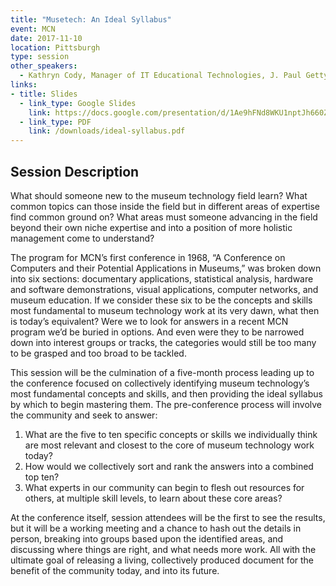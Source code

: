 ```yaml
---
title: "Musetech: An Ideal Syllabus"
event: MCN
date: 2017-11-10
location: Pittsburgh
type: session
other_speakers:
  - Kathryn Cody, Manager of IT Educational Technologies, J. Paul Getty Trust 
links:
- title: Slides
  - link_type: Google Slides
    link: https://docs.google.com/presentation/d/1Ae9hFNd8WKU1nptJh660Z-sQPN_rp5aNosQM9sgFisI/edit?usp=sharing
  - link_type: PDF
    link: /downloads/ideal-syllabus.pdf
---
```


## Session Description

What should someone new to the museum technology field learn? What common topics can those inside the field but in different areas of expertise find common ground on? What areas must someone advancing in the field beyond their own niche expertise and into a position of more holistic management come to understand?

The program for MCN’s first conference in 1968, “A Conference on Computers and their Potential Applications in Museums,” was broken down into six sections: documentary applications, statistical analysis, hardware and software demonstrations, visual applications, computer networks, and museum education. If we consider these six to be the concepts and skills most fundamental to museum technology work at its very dawn, what then is today’s equivalent? Were we to look for answers in a recent MCN program we’d be buried in options. And even were they to be narrowed down into interest groups or tracks, the categories would still be too many to be grasped and too broad to be tackled.

This session will be the culmination of a five-month process leading up to the conference focused on collectively identifying museum technology’s most fundamental concepts and skills, and then providing the ideal syllabus by which to begin mastering them. The pre-conference process will involve the community and seek to answer:

1. What are the five to ten specific concepts or skills we individually think are most relevant and closest to the core of museum technology work today?
2. How would we collectively sort and rank the answers into a combined top ten?
3. What experts in our community can begin to flesh out resources for others, at multiple skill levels, to learn about these core areas?

At the conference itself, session attendees will be the first to see the results, but it will be a working meeting and a chance to hash out the details in person, breaking into groups based upon the identified areas, and discussing where things are right, and what needs more work. All with the ultimate goal of releasing a living, collectively produced document for the benefit of the community today, and into its future.
